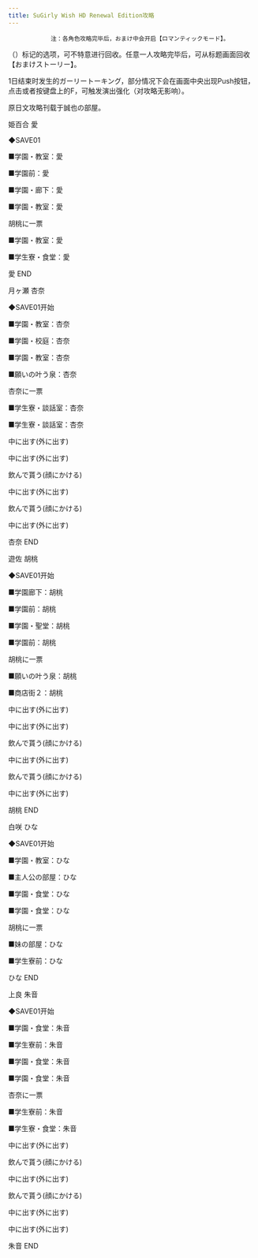 ```yaml
---
title: SuGirly Wish HD Renewal Edition攻略
---
```


                注：各角色攻略完毕后，おまけ中会开启【ロマンティックモード】。

（）标记的选项，可不特意进行回收。任意一人攻略完毕后，可从标题画面回收【おまけストーリー】。

1日结束时发生的ガーリートーキング，部分情况下会在画面中央出现Push按钮，点击或者按键盘上的F，可触发演出强化（对攻略无影响）。

原日文攻略刊载于誠也の部屋。



姫百合 愛



◆SAVE01

■学園・教室：愛

■学園前：愛

■学園・廊下：愛

■学園・教室：愛

胡桃に一票

■学園・教室：愛

■学生寮・食堂：愛



愛 END



月ヶ瀬 杏奈



◆SAVE01开始

■学園・教室：杏奈

■学園・校庭：杏奈

■学園・教室：杏奈

■願いの叶う泉：杏奈

杏奈に一票

■学生寮・談話室：杏奈

■学生寮・談話室：杏奈

中に出す(外に出す)

中に出す(外に出す)

飲んで貰う(顔にかける)

中に出す(外に出す)

飲んで貰う(顔にかける)

中に出す(外に出す)



杏奈 END



遊佐 胡桃



◆SAVE01开始

■学園廊下：胡桃

■学園前：胡桃

■学園・聖堂：胡桃

■学園前：胡桃

胡桃に一票

■願いの叶う泉：胡桃

■商店街２：胡桃

中に出す(外に出す)

中に出す(外に出す)

飲んで貰う(顔にかける)

中に出す(外に出す)

飲んで貰う(顔にかける)

中に出す(外に出す)



胡桃 END



白咲 ひな



◆SAVE01开始

■学園・教室：ひな

■主人公の部屋：ひな

■学園・食堂：ひな

■学園・食堂：ひな

胡桃に一票

■妹の部屋：ひな

■学生寮前：ひな



ひな END



上良 朱音



◆SAVE01开始

■学園・食堂：朱音

■学生寮前：朱音

■学園・食堂：朱音

■学園・食堂：朱音

杏奈に一票

■学生寮前：朱音

■学生寮・食堂：朱音

中に出す(外に出す)

飲んで貰う(顔にかける)

中に出す(外に出す)

飲んで貰う(顔にかける)

中に出す(外に出す)

中に出す(外に出す)



朱音 END


              
